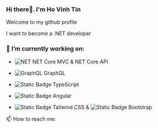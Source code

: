 ### Hi there👋. I'm Ho Vinh Tin

Welcome to my github profile

I want to become a .NET developer

### 🔭 I’m currently working on:

- ![NET](https://img.shields.io/badge/NET-black?color=%23512BD4) NET Core MVC & NET Core API

- ![GraphQL](https://img.shields.io/badge/graphql-%23E10098?logo=graphql)
 GraphQL

- ![Static Badge](https://img.shields.io/badge/typescript-%233178C6?logo=typescript&logoColor=white&label=%20)
 TypeScript

- ![Static Badge](https://img.shields.io/badge/angular-%23ef0813?logo=angular) Angular

- ![Static Badge](https://img.shields.io/badge/tailwindcss-%2306B6D4?logo=tailwindcss&logoColor=white&label=%20)
 Tailwind CSS & ![Static Badge](https://img.shields.io/badge/bootstrap-%237952B3?logo=bootstrap&logoColor=white&label=%20)
 Bootstrap

📫 How to reach me:




